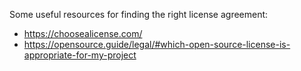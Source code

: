 Some useful resources for finding the right license agreement:
- https://choosealicense.com/
- https://opensource.guide/legal/#which-open-source-license-is-appropriate-for-my-project
